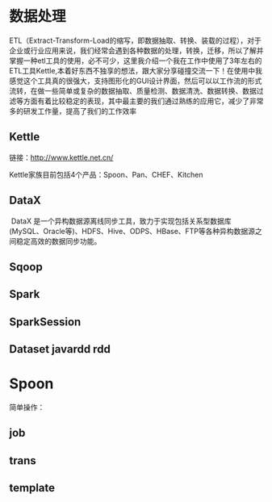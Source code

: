 # 数据处理

​       ETL（Extract-Transform-Load的缩写，即数据抽取、转换、装载的过程），对于企业或行业应用来说，我们经常会遇到各种数据的处理，转换，迁移，所以了解并掌握一种etl工具的使用，必不可少，这里我介绍一个我在工作中使用了3年左右的ETL工具Kettle,本着好东西不独享的想法，跟大家分享碰撞交流一下！在使用中我感觉这个工具真的很强大，支持图形化的GUI设计界面，然后可以以工作流的形式流转，在做一些简单或复杂的数据抽取、质量检测、数据清洗、数据转换、数据过滤等方面有着比较稳定的表现，其中最主要的我们通过熟练的应用它，减少了非常多的研发工作量，提高了我们的工作效率

## Kettle

链接：http://www.kettle.net.cn/

Kettle家族目前包括4个产品：Spoon、Pan、CHEF、Kitchen

## DataX

​	DataX 是一个异构数据源离线同步工具，致力于实现包括关系型数据库(MySQL、Oracle等)、HDFS、Hive、ODPS、HBase、FTP等各种异构数据源之间稳定高效的数据同步功能。

## Sqoop

## Spark

## SparkSession

## Dataset javardd  rdd



# Spoon

简单操作：

## job

## trans

## template